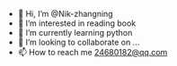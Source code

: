 - 👋 Hi, I’m @Nik-zhangning
- 👀 I’m interested in reading book
- 🌱 I’m currently learning python
- 💞️ I’m looking to collaborate on ...
- 📫 How to reach me 24680182@qq.com

<!---
Nik-zhangning/Nik-zhangning is a ✨ special ✨ repository because its `README.md` (this file) appears on your GitHub profile.
You can click the Preview link to take a look at your changes.
--->
